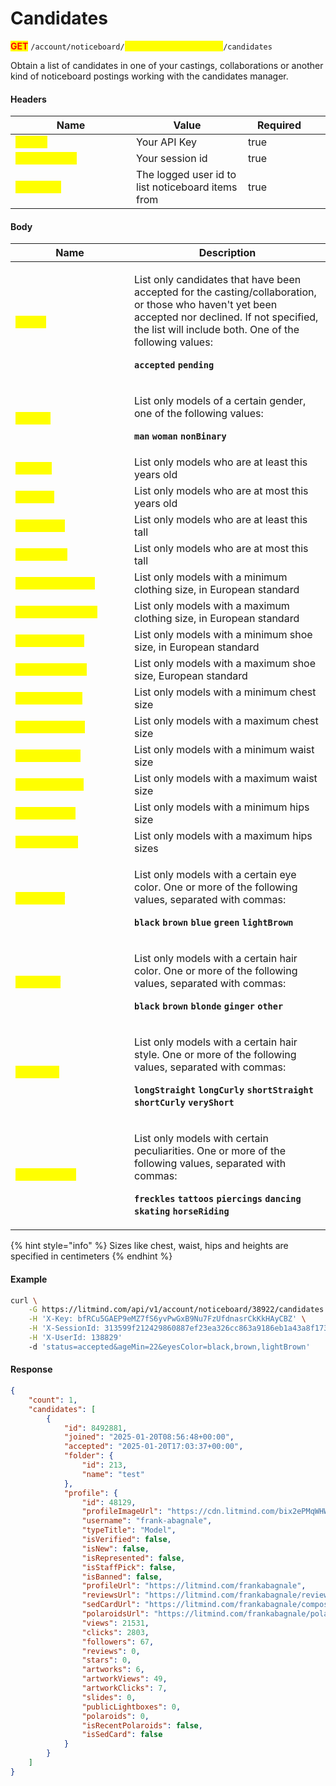 # Candidates

<mark style="color:red;">**GET**</mark> `/account/noticeboard/`<mark style="color:yellow;">**`{noticeboardPostingId}`**</mark>`/candidates`

Obtain a list of candidates in one of your castings, collaborations or another kind of noticeboard postings working with the candidates manager.

#### Headers

<table><thead><tr><th width="177">Name</th><th>Value</th><th width="100" data-type="checkbox">Required</th><th data-hidden></th></tr></thead><tbody><tr><td><mark style="color:yellow;"><strong>X-Key</strong></mark></td><td>Your API Key</td><td>true</td><td></td></tr><tr><td><mark style="color:yellow;"><strong>X-SessionId</strong></mark></td><td>Your session id</td><td>true</td><td></td></tr><tr><td><mark style="color:yellow;"><strong>X-UserId</strong></mark></td><td>The logged user id to list noticeboard items from</td><td>true</td><td></td></tr></tbody></table>

#### Body

<table><thead><tr><th width="174">Name</th><th>Description</th></tr></thead><tbody><tr><td><mark style="color:yellow;"><strong>status</strong></mark></td><td><p>List only candidates that have been accepted for the casting/collaboration, or those who haven't yet been accepted nor declined. If not specified, the list will include both. One of the following values:</p><p><strong><code>accepted</code></strong> <strong><code>pending</code></strong></p></td></tr><tr><td><mark style="color:yellow;"><strong>gender</strong></mark></td><td><p>List only models of a certain gender, one of the following values:</p><p><strong><code>man</code></strong> <strong><code>woman</code></strong> <strong><code>nonBinary</code></strong></p></td></tr><tr><td><mark style="color:yellow;"><strong>ageMin</strong></mark></td><td>List only models who are at least this years old</td></tr><tr><td><mark style="color:yellow;"><strong>ageMax</strong></mark></td><td>List only models who are at most this years old</td></tr><tr><td><mark style="color:yellow;"><strong>heightMin</strong></mark></td><td>List only models who are at least this tall</td></tr><tr><td><mark style="color:yellow;"><strong>heightMax</strong></mark></td><td>List only models who are at most this tall</td></tr><tr><td><mark style="color:yellow;"><strong>sizeClothingMin</strong></mark></td><td>List only models with a minimum clothing size, in European standard</td></tr><tr><td><mark style="color:yellow;"><strong>sizeClothingMax</strong></mark></td><td>List only models with a maximum clothing size, in European standard</td></tr><tr><td><mark style="color:yellow;"><strong>sizeShoesMin</strong></mark></td><td>List only models with a minimum shoe size, in European standard</td></tr><tr><td><mark style="color:yellow;"><strong>sizeShoesMax</strong></mark></td><td>List only models with a maximum shoe size, European standard</td></tr><tr><td><mark style="color:yellow;"><strong>sizeChestMin</strong></mark></td><td>List only models with a minimum chest size</td></tr><tr><td><mark style="color:yellow;"><strong>sizeChestMax</strong></mark></td><td>List only models with a maximum chest size</td></tr><tr><td><mark style="color:yellow;"><strong>sizeWaistMin</strong></mark></td><td>List only models with a minimum waist size</td></tr><tr><td><mark style="color:yellow;"><strong>sizeWaistMax</strong></mark></td><td>List only models with a maximum waist size</td></tr><tr><td><mark style="color:yellow;"><strong>sizeHipsMin</strong></mark></td><td>List only models with a minimum hips size</td></tr><tr><td><mark style="color:yellow;"><strong>sizeHipsMax</strong></mark></td><td>List only models with a maximum hips sizes</td></tr><tr><td><mark style="color:yellow;"><strong>eyesColor</strong></mark></td><td><p>List only models with a certain eye color. One or more of the following values, separated with commas:</p><p><strong><code>black</code></strong> <strong><code>brown</code></strong> <strong><code>blue</code></strong> <strong><code>green</code></strong> <strong><code>lightBrown</code></strong></p></td></tr><tr><td><mark style="color:yellow;"><strong>hairColor</strong></mark></td><td><p>List only models with a certain hair color. One or more of the following values, separated with commas:</p><p><strong><code>black</code></strong> <strong><code>brown</code></strong> <strong><code>blonde</code></strong> <strong><code>ginger</code></strong> <strong><code>other</code></strong></p></td></tr><tr><td><mark style="color:yellow;"><strong>hairStyle</strong></mark></td><td><p>List only models with a certain hair style. One or more of the following values, separated with commas:</p><p><strong><code>longStraight</code></strong> <strong><code>longCurly</code></strong> <strong><code>shortStraight</code></strong> <strong><code>shortCurly</code></strong> <strong><code>veryShort</code></strong></p></td></tr><tr><td><mark style="color:yellow;"><strong>peculiarities</strong></mark></td><td><p>List only models with certain peculiarities. One or more of the following values, separated with commas:</p><p><strong><code>freckles</code></strong> <strong><code>tattoos</code></strong> <strong><code>piercings</code></strong> <strong><code>dancing</code></strong> <strong><code>skating</code></strong> <strong><code>horseRiding</code></strong></p></td></tr></tbody></table>

{% hint style="info" %}
Sizes like chest, waist, hips and heights are specified in centimeters
{% endhint %}

#### Example

```bash
curl \
    -G https://litmind.com/api/v1/account/noticeboard/38922/candidates \
    -H 'X-Key: bfRCu5GAEP9eMZ7fS6yvPwGxB9Nu7FzUfdnasrCkKkHAyCBZ' \
    -H 'X-SessionId: 313599f212429860887ef23ea326cc863a9186eb1a43a8f1739a1815ebe2a588' \
    -H 'X-UserId: 138829'
    -d 'status=accepted&ageMin=22&eyesColor=black,brown,lightBrown'
```

#### Response

```json
{
    "count": 1,
    "candidates": [
        {
            "id": 8492881,
            "joined": "2025-01-20T08:56:48+00:00",
            "accepted": "2025-01-20T17:03:37+00:00",
            "folder": {
                "id": 213,
                "name": "test"
            },
            "profile": {
                "id": 48129,
                "profileImageUrl": "https://cdn.litmind.com/bix2ePMqWHWh4F8cnEie0S2Jqw7uiGpE.PhotoSingleImage.3465915.profile.jpg",
                "username": "frank-abagnale",
                "typeTitle": "Model",
                "isVerified": false,
                "isNew": false,
                "isRepresented": false,
                "isStaffPick": false,
                "isBanned": false,
                "profileUrl": "https://litmind.com/frankabagnale",
                "reviewsUrl": "https://litmind.com/frankabagnale/reviews",
                "sedCardUrl": "https://litmind.com/frankabagnale/composite",
                "polaroidsUrl": "https://litmind.com/frankabagnale/polaroids",
                "views": 21531,
                "clicks": 2803,
                "followers": 67,
                "reviews": 0,
                "stars": 0,
                "artworks": 6,
                "artworkViews": 49,
                "artworkClicks": 7,
                "slides": 0,
                "publicLightboxes": 0,
                "polaroids": 0,
                "isRecentPolaroids": false,
                "isSedCard": false
            }
        }
    ]
}
```

